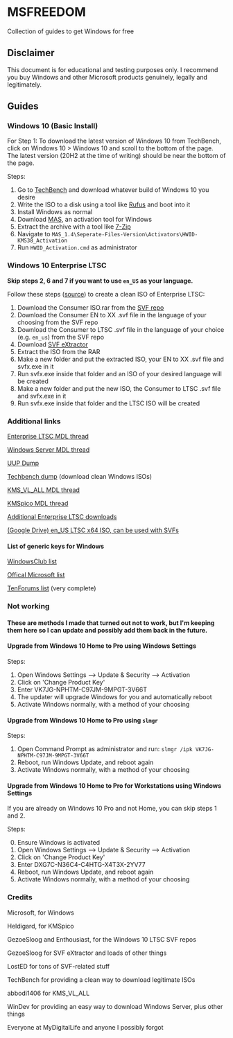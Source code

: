# MSFREEDOM
Collection of guides to get Windows for free

## Disclaimer
This document is for educational and testing purposes only. I recommend you buy Windows and other Microsoft products genuinely, legally and legitimately.

## Guides

### Windows 10 (Basic Install)

For Step 1: To download the latest version of Windows 10 from TechBench, click on Windows 10 > Windows 10 and scroll to the bottom of the page. The latest version (20H2 at the time of writing) should be near the bottom of the page.

Steps: 

1. Go to [TechBench](https://tb.32767.ga/) and download whatever build of Windows 10 you desire
2. Write the ISO to a disk using a tool like [Rufus](https://rufus.ie/) and boot into it
3. Install Windows as normal
4. Download [MAS](https://github.com/massgravel/Microsoft-Activation-Scripts/releases/download/1.4/MAS_1.4_Password_1234.7z), an activation tool for Windows
5. Extract the archive with a tool like [7-Zip](https://www.7-zip.org/a/7z1900-x64.msi)
6. Navigate to `MAS_1.4\Seperate-Files-Version\Activators\HWID-KMS38_Activation`
7. Run `HWID_Activation.cmd` as administrator

### Windows 10 Enterprise LTSC

**Skip steps 2, 6 and 7 if you want to use `en_US` as your language.**

Follow these steps ([source](https://forums.mydigitallife.net/threads/info-discussion-downloads-windows-10-1809-final-b-17763-xxx-pc-rs5.77945/page-312#post-1601664)) to create a clean ISO of Enterprise LTSC:

1. Download the Consumer ISO.rar from the [SVF repo](https://cloud.mail.ru/public/2fYm/2bzdHD4X2/)
2. Download the Consumer EN to XX .svf file in the language of your choosing from the SVF repo
3. Download the Consumer to LTSC .svf file in the language of your choice (e.g. `en_us`) from the SVF repo
4. Download [SVF eXtractor](https://www.softpedia.com/get/System/Back-Up-and-Recovery/SVF-eXtractor.shtml)
5. Extract the ISO from the RAR
6. Make a new folder and put the extracted ISO, your EN to XX .svf file and svfx.exe in it
7. Run svfx.exe inside that folder and an ISO of your desired language will be created
8. Make a new folder and put the new ISO, the Consumer to LTSC .svf file and svfx.exe in it
9. Run svfx.exe inside that folder and the LTSC ISO will be created

### Additional links

[Enterprise LTSC MDL thread](https://forums.mydigitallife.net/threads/discussion-windows-10-enterprise-n-ltsc-2019.76325/)

[Windows Server MDL thread](https://forums.mydigitallife.net/threads/the-windows-server-repository.49120/)

[UUP Dump](https://uupdump.ml/)

[Techbench dump](https://tb.32767.ga/) (download clean Windows ISOs)

[KMS_VL_ALL MDL thread](https://forums.mydigitallife.net/threads/kms_vl_all-smart-activation-script.79535/)

[KMSpico MDL thread](https://forums.mydigitallife.net/threads/kmspico-official-thread.65739/)

[Additional Enterprise LTSC downloads](https://forums.mydigitallife.net/threads/info-discussion-downloads-windows-10-1809-final-b-17763-xxx-pc-rs5.77945/page-51#post-1467631)

[(Google Drive) en_US LTSC x64 ISO, can be used with SVFs](https://drive.google.com/file/d/1_hpyK3usbR2oRsjNZ6NoPNqSGAPpSxgd/view)

#### List of generic keys for Windows

[WindowsClub list](https://www.thewindowsclub.com/generic-windows-10-product-keys-to-install-windows-10-enterprise)

[Offical Microsoft list](https://docs.microsoft.com/en-us/windows-server/get-started/kmsclientkeys)

[TenForums list](https://www.tenforums.com/tutorials/95922-generic-product-keys-install-windows-10-editions.html) (very complete)

### Not working

#### These are methods I made that turned out not to work, but I'm keeping them here so I can update and possibly add them back in the future.

#### Upgrade from Windows 10 Home to Pro using Windows Settings

Steps:

1. Open Windows Settings --> Update & Security --> Activation
2. Click on 'Change Product Key'
3. Enter VK7JG-NPHTM-C97JM-9MPGT-3V66T
4. The updater will upgrade Windows for you and automatically reboot
5. Activate Windows normally, with a method of your choosing 

#### Upgrade from Windows 10 Home to Pro using `slmgr`

Steps: 

1. Open Command Prompt as administrator and run:
   `slmgr /ipk VK7JG-NPHTM-C97JM-9MPGT-3V66T`
2. Reboot, run Windows Update, and reboot again
3. Activate Windows normally, with a method of your choosing 

#### Upgrade from Windows 10 Home to Pro for Workstations using Windows Settings

If you are already on Windows 10 Pro and not Home, you can skip steps 1 and 2.

Steps:

0. Ensure Windows is activated
1. Open Windows Settings --> Update & Security --> Activation
2. Click on 'Change Product Key'
3. Enter DXG7C-N36C4-C4HTG-X4T3X-2YV77
4. Reboot, run Windows Update, and reboot again
5. Activate Windows normally, with a method of your choosing 

### Credits

Microsoft, for Windows

Heldigard, for KMSpico

GezoeSloog and Enthousiast, for the Windows 10 LTSC SVF repos

GezoeSloog for SVF eXtractor and loads of other things

LostED for tons of SVF-related stuff

TechBench for providing a clean way to download legitimate ISOs

abbodi1406 for KMS_VL_ALL

WinDev for providing an easy way to download Windows Server, plus other things

Everyone at MyDigitalLife and anyone I possibly forgot


